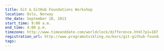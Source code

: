 ```yaml
---
title: Git & GitHub Foundations Workshop
location: Oslo, Norway
the_date: September 10, 2013
start_time: 9:00 a.m.
end_time: 4:00 p.m.
timezone: http://www.timeanddate.com/worldclock/difference.html?p1=187
registration_url: http://www.programutvikling.no/kurs/git-github-foundations/4029
tags:
---
```

